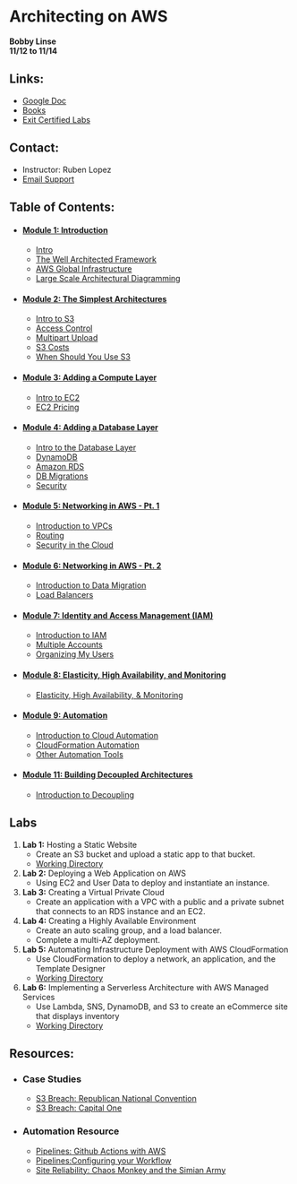 # Architecting on AWS 
__Bobby Linse__  
__11/12 to 11/14__

## Links:
* [Google Doc](https://tinyurl.com/AWSArchAssoc)
* [Books](https://evantage.gilmoreglobal.com/#/)
* [Exit Certified Labs](https://exitcertified.qwiklabs.com/)

## Contact:
* Instructor: Ruben Lopez
* [Email Support](mailto:imvp@exitcertified.com)

## Table of Contents:
* #### [Module 1: Introduction](/Module1)
    * [Intro](/Module1/Intro.md)
    * [The Well Architected Framework](/Module1/The-Well-Architected-Framework.md)
    * [AWS Global Infrastructure](/Module1/AWS-Global-Infrastructure.md)
    * [Large Scale Architectural Diagramming](/Module1/Large-Scale-Architectural-Diagram.md)
* #### [Module 2: The Simplest Architectures](/Module2)
    * [Intro to S3](/Module2/Intro-to-S3.md)
    * [Access Control](/Module2/Access-Control.md)
    * [Multipart Upload](/Module2/Multipart-Upload.md)
    * [S3 Costs](/Module2/S3-Costs.md)
    * [When Should You Use S3](/Module2/When-Should-You-Use-S3.md)
* #### [Module 3: Adding a Compute Layer](/Module3)
    * [Intro to EC2](/Module3/Intro-to-EC2.md)
    * [EC2 Pricing](/Module3/EC2-Pricing.md)
* #### [Module 4: Adding a Database Layer](/Module4)
    * [Intro to the Database Layer](/Module4/Intro-to-Database-Layer.md)
    * [DynamoDB](/Module4/DynamoDB.md)
    * [Amazon RDS](/Module4/Amazon-RDS.md)
    * [DB Migrations](/Module4/AWS-DB-Migrations.md)
    * [Security](/Module4/Security.md)
* #### [Module 5: Networking in AWS - Pt. 1](/Module5)
    * [Introduction to VPCs](/Module5/VPC-Intro.md)
    * [Routing](/Module5/Routing.md)
    * [Security in the Cloud](/Module5/Security-in-the-cloud.md)
* #### [Module 6: Networking in AWS - Pt. 2](/Module6)
    * [Introduction to Data Migration](/Module6/Intro.md)
    * [Load Balancers](/Module6/Load-Balancers.md)
* #### [Module 7: Identity and Access Management (IAM)](/Module7)
    * [Introduction to IAM](/Module7/Intro.md)
    * [Multiple Accounts](/Module7/Multiple-Accounts.md)
    * [Organizing My Users](/Module7/Organizing-my-Users.md)
* #### [Module 8: Elasticity, High Availability, and Monitoring](/Module8)
    * [Elasticity, High Availability, & Monitoring](/Module8/Intro.md)
* #### [Module 9: Automation](/Module9)
    * [Introduction to Cloud Automation](/Module9/Intro.md)
    * [CloudFormation Automation](/Module9/CloudFormation.md)
    * [Other Automation Tools](/Module9/AutoTools.md)
* #### [Module 11: Building Decoupled Architectures](/Module11)
    * [Introduction to Decoupling](/Module11/Intro.md)

## Labs
1. __Lab 1:__ Hosting a Static Website
    * Create an S3 bucket and upload a static app to that bucket.
    * [Working Directory](/Lab1)
2. __Lab 2:__ Deploying a Web Application on AWS
    * Using EC2 and User Data to deploy and instantiate an instance.
3. __Lab 3:__ Creating a Virtual Private Cloud
    * Create an application with a VPC with a public and a private subnet that connects to an RDS instance and an EC2.
4. __Lab 4:__ Creating a Highly Available Environment
    * Create an auto scaling group, and a load balancer. 
    * Complete a multi-AZ deployment.
5. __Lab 5:__ Automating Infrastructure Deployment with AWS CloudFormation
    * Use CloudFormation to deploy a network, an application, and the Template Designer
    * [Working Directory](/Lab5)
6. __Lab 6:__ Implementing a Serverless Architecture with AWS Managed Services
    * Use Lambda, SNS, DynamoDB, and S3 to create an eCommerce site that displays inventory
    * [Working Directory](/Lab6)

## Resources:
* ### Case Studies
    * [S3 Breach: Republican National Convention](https://www.upguard.com/breaches/the-rnc-files)
    * [S3 Breach: Capital One](https://blog.cloudsploit.com/a-technical-analysis-of-the-capital-one-hack-a9b43d7c8aea)
* ### Automation Resource
    * [Pipelines: Github Actions with AWS](https://github.com/actions/aws/tree/master/cli)
    * [Pipelines:Configuring your Workflow](https://help.github.com/en/actions/automating-your-workflow-with-github-actions/configuring-a-workflow#adding-a-workflow-status-badge-to-your-repository)
    * [Site Reliability: Chaos Monkey and the Simian Army](https://medium.com/netflix-techblog/the-netflix-simian-army-16e57fbab116)
